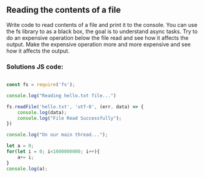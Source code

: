## Reading the contents of a file

Write code to read contents of a file and print it to the console. 
You can use the fs library to as a black box, the goal is to understand async tasks. 
Try to do an expensive operation below the file read and see how it affects the output. 
Make the expensive operation more and more expensive and see how it affects the output. 

### Solutions JS code: 

```js

const fs = require('fs');

console.log("Reading hello.txt file...")

fs.readFile('hello.txt', 'utf-8', (err, data) => {
    console.log(data);
    console.log("File Read Successfully");
})

console.log("On our main thread...");

let a = 0; 
for(let i = 0; i<1000000000; i++){
    a+= i;
}
console.log(a);
```

